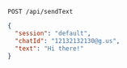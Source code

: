 ```http request
POST /api/sendText
```
```json { title="Body" }
{
  "session": "default",
  "chatId": "12132132130@g.us",
  "text": "Hi there!"
}
```